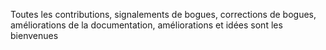 Toutes les contributions, signalements de bogues, corrections de bogues, améliorations de la documentation, améliorations et idées sont les bienvenues
